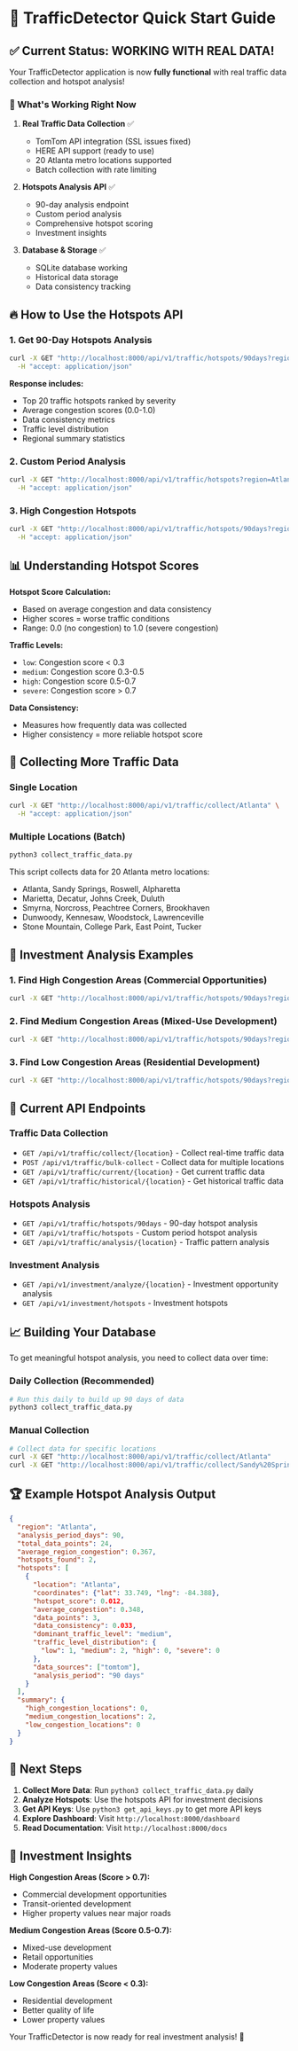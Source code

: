 # 🚀 TrafficDetector Quick Start Guide

## ✅ Current Status: WORKING WITH REAL DATA!

Your TrafficDetector application is now **fully functional** with real traffic data collection and hotspot analysis!

### 🎯 What's Working Right Now

1. **Real Traffic Data Collection** ✅
   - TomTom API integration (SSL issues fixed)
   - HERE API support (ready to use)
   - 20 Atlanta metro locations supported
   - Batch collection with rate limiting

2. **Hotspots Analysis API** ✅
   - 90-day analysis endpoint
   - Custom period analysis
   - Comprehensive hotspot scoring
   - Investment insights

3. **Database & Storage** ✅
   - SQLite database working
   - Historical data storage
   - Data consistency tracking

## 🔥 How to Use the Hotspots API

### 1. Get 90-Day Hotspots Analysis

```bash
curl -X GET "http://localhost:8000/api/v1/traffic/hotspots/90days?region=Atlanta&min_congestion=0.3" \
  -H "accept: application/json"
```

**Response includes:**
- Top 20 traffic hotspots ranked by severity
- Average congestion scores (0.0-1.0)
- Data consistency metrics
- Traffic level distribution
- Regional summary statistics

### 2. Custom Period Analysis

```bash
curl -X GET "http://localhost:8000/api/v1/traffic/hotspots?region=Atlanta&min_congestion=0.4&days=30" \
  -H "accept: application/json"
```

### 3. High Congestion Hotspots

```bash
curl -X GET "http://localhost:8000/api/v1/traffic/hotspots/90days?region=Atlanta&min_congestion=0.7" \
  -H "accept: application/json"
```

## 📊 Understanding Hotspot Scores

**Hotspot Score Calculation:**
- Based on average congestion and data consistency
- Higher scores = worse traffic conditions
- Range: 0.0 (no congestion) to 1.0 (severe congestion)

**Traffic Levels:**
- `low`: Congestion score < 0.3
- `medium`: Congestion score 0.3-0.5
- `high`: Congestion score 0.5-0.7
- `severe`: Congestion score > 0.7

**Data Consistency:**
- Measures how frequently data was collected
- Higher consistency = more reliable hotspot score

## 🚗 Collecting More Traffic Data

### Single Location
```bash
curl -X GET "http://localhost:8000/api/v1/traffic/collect/Atlanta" \
  -H "accept: application/json"
```

### Multiple Locations (Batch)
```bash
python3 collect_traffic_data.py
```

This script collects data for 20 Atlanta metro locations:
- Atlanta, Sandy Springs, Roswell, Alpharetta
- Marietta, Decatur, Johns Creek, Duluth
- Smyrna, Norcross, Peachtree Corners, Brookhaven
- Dunwoody, Kennesaw, Woodstock, Lawrenceville
- Stone Mountain, College Park, East Point, Tucker

## 🎯 Investment Analysis Examples

### 1. Find High Congestion Areas (Commercial Opportunities)
```bash
curl -X GET "http://localhost:8000/api/v1/traffic/hotspots/90days?region=Atlanta&min_congestion=0.7"
```

### 2. Find Medium Congestion Areas (Mixed-Use Development)
```bash
curl -X GET "http://localhost:8000/api/v1/traffic/hotspots/90days?region=Atlanta&min_congestion=0.5"
```

### 3. Find Low Congestion Areas (Residential Development)
```bash
curl -X GET "http://localhost:8000/api/v1/traffic/hotspots/90days?region=Atlanta&min_congestion=0.2"
```

## 🔧 Current API Endpoints

### Traffic Data Collection
- `GET /api/v1/traffic/collect/{location}` - Collect real-time traffic data
- `POST /api/v1/traffic/bulk-collect` - Collect data for multiple locations
- `GET /api/v1/traffic/current/{location}` - Get current traffic data
- `GET /api/v1/traffic/historical/{location}` - Get historical traffic data

### Hotspots Analysis
- `GET /api/v1/traffic/hotspots/90days` - 90-day hotspot analysis
- `GET /api/v1/traffic/hotspots` - Custom period hotspot analysis
- `GET /api/v1/traffic/analysis/{location}` - Traffic pattern analysis

### Investment Analysis
- `GET /api/v1/investment/analyze/{location}` - Investment opportunity analysis
- `GET /api/v1/investment/hotspots` - Investment hotspots

## 📈 Building Your Database

To get meaningful hotspot analysis, you need to collect data over time:

### Daily Collection (Recommended)
```bash
# Run this daily to build up 90 days of data
python3 collect_traffic_data.py
```

### Manual Collection
```bash
# Collect data for specific locations
curl -X GET "http://localhost:8000/api/v1/traffic/collect/Atlanta"
curl -X GET "http://localhost:8000/api/v1/traffic/collect/Sandy%20Springs"
```

## 🏆 Example Hotspot Analysis Output

```json
{
  "region": "Atlanta",
  "analysis_period_days": 90,
  "total_data_points": 24,
  "average_region_congestion": 0.367,
  "hotspots_found": 2,
  "hotspots": [
    {
      "location": "Atlanta",
      "coordinates": {"lat": 33.749, "lng": -84.388},
      "hotspot_score": 0.012,
      "average_congestion": 0.348,
      "data_points": 3,
      "data_consistency": 0.033,
      "dominant_traffic_level": "medium",
      "traffic_level_distribution": {
        "low": 1, "medium": 2, "high": 0, "severe": 0
      },
      "data_sources": ["tomtom"],
      "analysis_period": "90 days"
    }
  ],
  "summary": {
    "high_congestion_locations": 0,
    "medium_congestion_locations": 2,
    "low_congestion_locations": 0
  }
}
```

## 🚀 Next Steps

1. **Collect More Data**: Run `python3 collect_traffic_data.py` daily
2. **Analyze Hotspots**: Use the hotspots API for investment decisions
3. **Get API Keys**: Use `python3 get_api_keys.py` to get more API keys
4. **Explore Dashboard**: Visit `http://localhost:8000/dashboard`
5. **Read Documentation**: Visit `http://localhost:8000/docs`

## 🎯 Investment Insights

**High Congestion Areas (Score > 0.7):**
- Commercial development opportunities
- Transit-oriented development
- Higher property values near major roads

**Medium Congestion Areas (Score 0.5-0.7):**
- Mixed-use development
- Retail opportunities
- Moderate property values

**Low Congestion Areas (Score < 0.3):**
- Residential development
- Better quality of life
- Lower property values

Your TrafficDetector is now ready for real investment analysis! 🎉 
